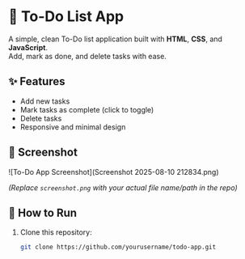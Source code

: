 # 📝 To-Do List App

A simple, clean To-Do list application built with **HTML**, **CSS**, and **JavaScript**.  
Add, mark as done, and delete tasks with ease.

## ✨ Features
- Add new tasks
- Mark tasks as complete (click to toggle)
- Delete tasks
- Responsive and minimal design

## 📸 Screenshot
![To-Do App Screenshot](Screenshot 2025-08-10 212834.png)

*(Replace `screenshot.png` with your actual file name/path in the repo)*

## 🚀 How to Run
1. Clone this repository:
   ```bash
   git clone https://github.com/yourusername/todo-app.git
